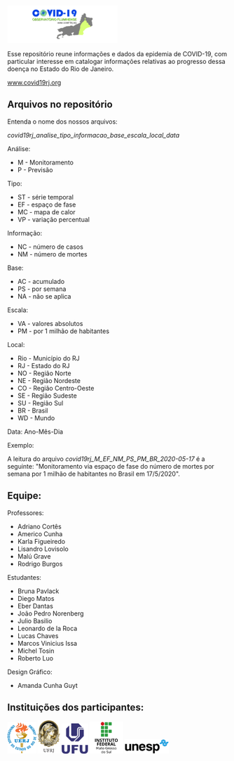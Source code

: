 <img src="logos/COVID19_CapaSite_R00.jpg " width="50%">

Esse repositório reune informações e dados da epidemia de COVID-19, com particular interesse em catalogar informações relativas ao progresso dessa doença no Estado do Rio de Janeiro.

www.covid19rj.org

## Arquivos no repositório

Entenda o nome dos nossos arquivos: 

*covid19rj_analise_tipo_informacao_base_escala_local_data*

Análise:
- M - Monitoramento
- P - Previsão

Tipo:
- ST - série temporal
- EF - espaço de fase
- MC - mapa de calor
- VP - variação percentual

Informação:
- NC - número de casos
- NM - número de mortes

Base:
- AC - acumulado
- PS - por semana
- NA - não se aplica

Escala:
- VA - valores absolutos
- PM - por 1 milhão de habitantes

Local:
- Rio - Município do RJ
- RJ - Estado do RJ
- NO - Região Norte
- NE - Região Nordeste
- CO - Região Centro-Oeste
- SE - Região Sudeste
- SU - Região Sul
- BR - Brasil
- WD - Mundo

Data: 
Ano-Mês-Dia

Exemplo: 

A leitura do arquivo *covid19rj_M_EF_NM_PS_PM_BR_2020-05-17* é a seguinte: "Monitoramento via espaço de fase do número de mortes por semana por 1 milhão de habitantes no Brasil em 17/5/2020".

## Equipe:

Professores:
- Adriano Cortês
- Americo Cunha
- Karla Figueiredo
- Lisandro Lovisolo
- Malú Grave
- Rodrigo Burgos

Estudantes:
- Bruna Pavlack
- Diego Matos
- Eber Dantas
- João Pedro Norenberg
- Julio Basilio
- Leonardo de la Roca
- Lucas Chaves
- Marcos Vinicius Issa
- Michel Tosin
- Roberto Luo

Design Gráfico:
- Amanda Cunha Guyt

## Instituições dos participantes:

<img src="logos/uerj_logo_cor.jpg" width="13%"> <img src="logos/ufrj_logo_cor.png" width="10%"> <img src="logos/ufu_logo_cor.png" width="12%"> <img src="logos/ifms_logo_cor.png" width="15%"> <img src="logos/unesp_logo_cor.png" width="20%">
